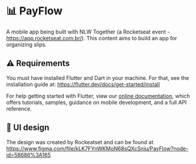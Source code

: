 # 📊 PayFlow

A mobile app being built with NLW Together (a Rocketseat event - https://app.rocketseat.com.br/). This content aims to build an app for organizing slips.

## ⚠️ Requirements

You must have installed Flutter and Dart in your machine. For that, see the installation guide at: https://flutter.dev/docs/get-started/install

For help getting started with Flutter, view our
[online documentation](https://flutter.dev/docs), which offers tutorials,
samples, guidance on mobile development, and a full API reference.

## 🎨 UI design

The design was created by Rockeatset and can be found at https://www.figma.com/file/kLK7FYnWKMoN68sQXcSniu/PayFlow?node-id=58686%3A165
